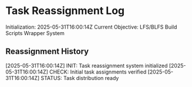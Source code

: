 # Task Reassignment Log
Initialization: 2025-05-31T16:00:14Z
Current Objective: LFS/BLFS Build Scripts Wrapper System

## Reassignment History
[2025-05-31T16:00:14Z] INIT: Task reassignment system initialized
[2025-05-31T16:00:14Z] CHECK: Initial task assignments verified
[2025-05-31T16:00:14Z] STATUS: Task distribution ready

